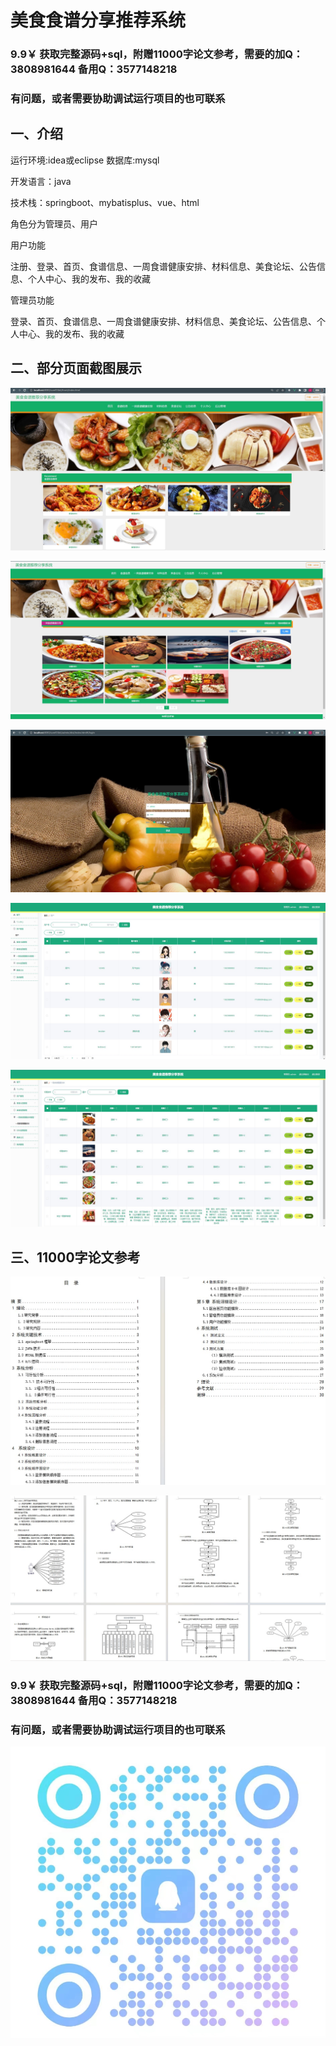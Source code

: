 # 美食食谱分享推荐系统

### 9.9￥ 获取完整源码+sql，附赠11000字论文参考，需要的加Q：3808981644 备用Q：3577148218
### 有问题，或者需要协助调试运行项目的也可联系

## 一、介绍

运行环境:idea或eclipse 数据库:mysql

开发语言：java

技术栈：springboot、mybatisplus、vue、html

角色分为管理员、用户

用户功能

注册、登录、首页、食谱信息、一周食谱健康安排、材料信息、美食论坛、公告信息、个人中心、我的发布、我的收藏

管理员功能

登录、首页、食谱信息、一周食谱健康安排、材料信息、美食论坛、公告信息、个人中心、我的发布、我的收藏

## 二、部分页面截图展示

![img_3.png](imgs/img_3.png)

![img_4.png](imgs/img_4.png)

![img_6.png](imgs/img_6.png)

![img_5.png](imgs/img_5.png)

![img_7.png](imgs/img_7.png)

## 三、11000字论文参考

![img_1.png](imgs/img_1.png)

![img_2.png](imgs/img_2.png)

### 9.9￥ 获取完整源码+sql，附赠11000字论文参考，需要的加Q：3808981644 备用Q：3577148218
### 有问题，或者需要协助调试运行项目的也可联系

![img.png](imgs/img.png)


